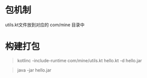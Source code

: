 包机制
=====
utils.kt文件放到对应的 com/mine 目录中

构建打包
=======

> kotlinc -include-runtime com/mine/utils.kt hello.kt -d hello.jar

> java -jar hello.jar